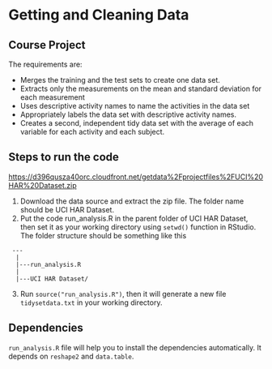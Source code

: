 # Getting and Cleaning Data

## Course Project

The requirements are:
 - Merges the training and the test sets to create one data set.
 - Extracts only the measurements on the mean and standard deviation for each measurement
 - Uses descriptive activity names to name the activities in the data set
 - Appropriately labels the data set with descriptive activity names. 
 - Creates a second, independent tidy data set with the average of each variable for each activity and each subject.
 
## Steps to run the code
https://d396qusza40orc.cloudfront.net/getdata%2Fprojectfiles%2FUCI%20HAR%20Dataset.zip

1. Download the data source and extract the zip file. The folder name should be UCI HAR Dataset.
2. Put the code run_analysis.R in the parent folder of UCI HAR Dataset, then set it as your working directory using ```setwd()``` function in RStudio. The folder structure should be something like this
```
 ---
  |
  |---run_analysis.R
  |
  |---UCI HAR Dataset/
```
3. Run ```source("run_analysis.R")```, then it will generate a new file ```tidysetdata.txt``` in your working directory.

## Dependencies

```run_analysis.R``` file will help you to install the dependencies automatically. It depends on ```reshape2``` and ```data.table```. 
